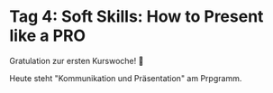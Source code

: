 # Tag 4: Soft Skills: How to Present like a PRO

Gratulation zur ersten Kurswoche! 🎊

Heute steht "Kommunikation und Präsentation" am Prpgramm.
